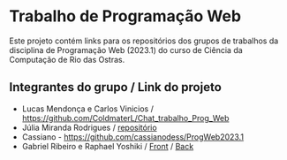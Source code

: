 # Trabalho de Programação Web

Este projeto contém links para os repositórios dos grupos de trabalhos da disciplina de Programação Web (2023.1) do curso de Ciência da Computação de Rio das Ostras.

## Integrantes do grupo / Link do projeto

* Lucas Mendonça e Carlos Vinicios / https://github.com/ColdmaterL/Chat_trabalho_Prog_Web
* Júlia Miranda Rodrigues / [repositório](https://github.com/juliaDmiranda/chatGPT4progWeb)
* Cassiano - https://github.com/cassianodess/ProgWeb2023.1
* Gabriel Ribeiro e Raphael Yoshiki / [Front](https://github.com/Tetr4k/front-progweb) / [Back](https://github.com/Tetr4k/back-progweb)
